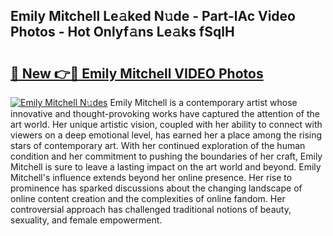 ## Emily Mitchell Le𝚊ked N𝚞de - Part-lAc Video Photos - Hot Onlyf𝚊ns Le𝚊ks fSqlH

# <h2><a href="http://ac42486.deff.icu/?id=Emily+Mitchell">🔗 New 👉🔴 Emily Mitchell VIDEO Photos</a></h2>

[![Emily Mitchell N𝚞des](https://i.imgur.com/rIISA9y.gif)](http://ac42486.deff.icu/?id=Emily+Mitchell)
Emily Mitchell is a contemporary artist whose innovative and thought-provoking works have captured the attention of the art world. Her unique artistic vision, coupled with her ability to connect with viewers on a deep emotional level, has earned her a place among the rising stars of contemporary art. With her continued exploration of the human condition and her commitment to pushing the boundaries of her craft, Emily Mitchell is sure to leave a lasting impact on the art world and beyond. Emily Mitchell's influence extends beyond her online presence. Her rise to prominence has sparked discussions about the changing landscape of online content creation and the complexities of online fandom. Her controversial approach has challenged traditional notions of beauty, sexuality, and female empowerment.
